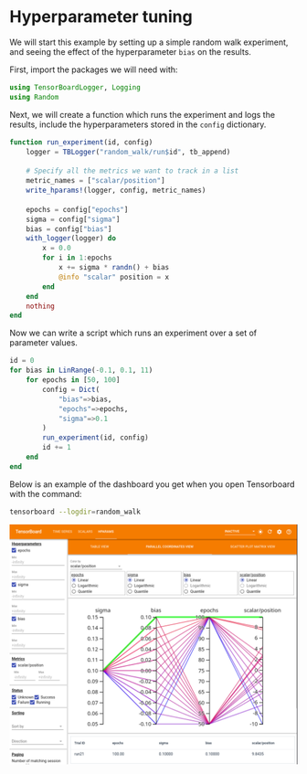 # Hyperparameter tuning

We will start this example by setting up a simple random walk experiment, and seeing the effect of the hyperparameter `bias` on the results.

First, import the packages we will need with:
```julia
using TensorBoardLogger, Logging
using Random
```
Next, we will create a function which runs the experiment and logs the results, include the hyperparameters stored in the `config` dictionary.
```julia
function run_experiment(id, config)
    logger = TBLogger("random_walk/run$id", tb_append)

    # Specify all the metrics we want to track in a list
    metric_names = ["scalar/position"]
    write_hparams!(logger, config, metric_names)

    epochs = config["epochs"]
    sigma = config["sigma"]
    bias = config["bias"]
    with_logger(logger) do
        x = 0.0
        for i in 1:epochs
            x += sigma * randn() + bias
            @info "scalar" position = x
        end
    end
    nothing
end
```
Now we can write a script which runs an experiment over a set of parameter values.
```julia
id = 0
for bias in LinRange(-0.1, 0.1, 11)
    for epochs in [50, 100]
        config = Dict(
            "bias"=>bias,
            "epochs"=>epochs,
            "sigma"=>0.1
        )
        run_experiment(id, config)
        id += 1
    end
end
```

Below is an example of the dashboard you get when you open Tensorboard with the command:
```sh
tensorboard --logdir=random_walk
```

![tuning plot](tuning.png)

